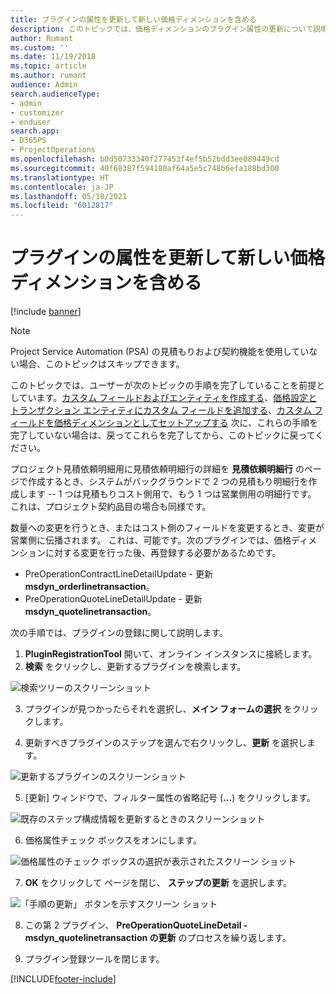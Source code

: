 ```yaml
---
title: プラグインの属性を更新して新しい価格ディメンションを含める
description: このトピックでは、価格ディメンションのプラグイン属性の更新について説明します。
author: Rumant
ms.custom: ''
ms.date: 11/19/2018
ms.topic: article
ms.author: rumant
audience: Admin
search.audienceType:
- admin
- customizer
- enduser
search.app:
- D365PS
- ProjectOperations
ms.openlocfilehash: b0d50733340f277453f4ef5b52bdd3ee089449cd
ms.sourcegitcommit: 40f68387f594180af64a5e5c748b6efa188bd300
ms.translationtype: HT
ms.contentlocale: ja-JP
ms.lasthandoff: 05/10/2021
ms.locfileid: "6012817"
---
```

# <a name="update-plug-in-attributes-to-include-new-pricing-dimensions"></a>プラグインの属性を更新して新しい価格ディメンションを含める

[!include [banner](../includes/psa-now-project-operations.md)]

> [!NOTE]
> Project Service Automation (PSA) の見積もりおよび契約機能を使用していない場合、このトピックはスキップできます。

このトピックでは、ユーザーが次のトピックの手順を完了していることを前提としています。[カスタム フィールドおよびエンティティを作成する](create-custom-fields-entities.md)、[価格設定とトランザクション エンティティにカスタム フィールドを追加する](field-references.md)、[カスタム フィールドを価格ディメンションとしてセットアップする](set-up-pricing-dimensions.md) 次に、これらの手順を完了していない場合は、戻ってこれらを完了してから、このトピックに戻ってください。

プロジェクト見積依頼明細用に見積依頼明細行の詳細を **見積依頼明細行** のページで作成するとき、システムがバックグラウンドで 2 つの見積もり明細行を作成します -- 1 つは見積もりコスト側用で、もう 1 つは営業側用の明細行です。 これは、プロジェクト契約品目の場合も同様です。

数量への変更を行うとき、またはコスト側のフィールドを変更するとき、変更が営業側に伝播されます。 これは、可能です。次のプラグインでは、価格ディメンションに対する変更を行った後、再登録する必要があるためです。

- PreOperationContractLineDetailUpdate - 更新 **msdyn_orderlinetransaction**。
- PreOperationQuoteLineDetailUpdate - 更新 **msdyn_quotelinetransaction**。

次の手順では、プラグインの登録に関して説明します。

1. **PluginRegistrationTool** 開いて、オンライン インスタンスに接続します。
2. **検索** をクリックし、更新するプラグインを検索します。

 ![検索ツリーのスクリーンショット](media/PRT-1.png)

3. プラグインが見つかったらそれを選択し、**メイン フォームの選択** をクリックします。

4. 更新すべきプラグインのステップを選んで右クリックし、**更新** を選択します。

 ![更新するプラグインのスクリーンショット](media/PRT-2.png)
 
5. [更新] ウィンドウで、フィルター属性の省略記号 (**...**) をクリックします。

 ![既存のステップ構成情報を更新するときのスクリーンショット](media/PRT-3.png)
 
6. 価格属性チェック ボックスをオンにします。

 ![価格属性のチェック ボックスの選択が表示されたスクリーン ショット](media/PRT-4.png)

7. **OK** をクリックして ページを閉じ、 **ステップの更新** を選択します。

 ![「手順の更新」 ボタンを示すスクリーン ショット](media/PRT-5.png)
 
8. この第 2 プラグイン、 **PreOperationQuoteLineDetail - msdyn_quotelinetransaction の更新** のプロセスを繰り返します。

9. プラグイン登録ツールを閉じます。



[!INCLUDE[footer-include](../includes/footer-banner.md)]